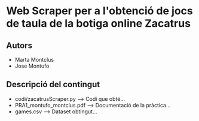 # Web Scraper per a l'obtenció de jocs de taula de la botiga online Zacatrus


## Autors

- Marta Montclus 
- Jose Montufo

## Descripció del contingut

- codi/zacatrusScraper.py --> Codi que obté...
- PRA1_montufo_montclus.pdf --> Documentació de la pràctica...
- games.csv --> Dataset obtingut...

